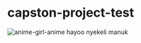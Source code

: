 # capston-project-test

![anime-girl-anime](https://github.com/user-attachments/assets/e96171f7-cdd6-43e8-af52-4de7beadecb2)
hayoo nyekeli manuk
